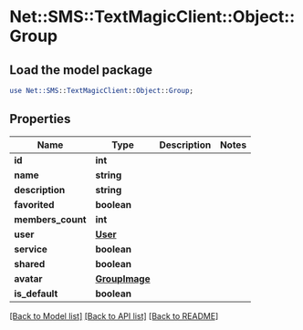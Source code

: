 # Net::SMS::TextMagicClient::Object::Group

## Load the model package
```perl
use Net::SMS::TextMagicClient::Object::Group;
```

## Properties
Name | Type | Description | Notes
------------ | ------------- | ------------- | -------------
**id** | **int** |  | 
**name** | **string** |  | 
**description** | **string** |  | 
**favorited** | **boolean** |  | 
**members_count** | **int** |  | 
**user** | [**User**](User.md) |  | 
**service** | **boolean** |  | 
**shared** | **boolean** |  | 
**avatar** | [**GroupImage**](GroupImage.md) |  | 
**is_default** | **boolean** |  | 

[[Back to Model list]](../README.md#documentation-for-models) [[Back to API list]](../README.md#documentation-for-api-endpoints) [[Back to README]](../README.md)


